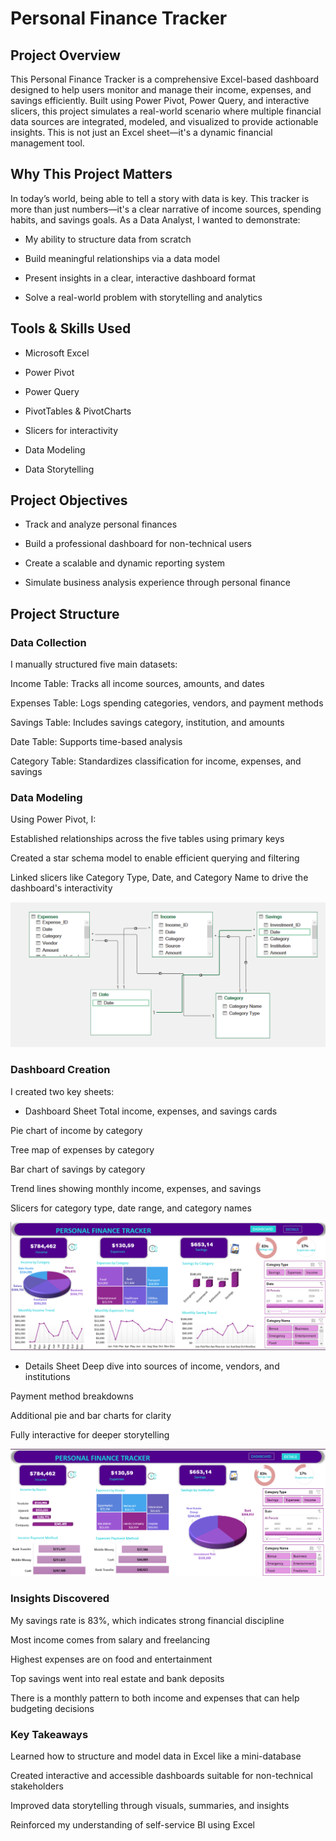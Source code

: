 # Personal Finance Tracker
## Project Overview
This Personal Finance Tracker is a comprehensive Excel-based dashboard designed to help users monitor and manage their income, expenses, and savings efficiently. Built using Power Pivot, Power Query, and interactive slicers, this project simulates a real-world scenario where multiple financial data sources are integrated, modeled, and visualized to provide actionable insights.
This is not just an Excel sheet—it's a dynamic financial management tool.

## Why This Project Matters
In today’s world, being able to tell a story with data is key. This tracker is more than just numbers—it's a clear narrative of income sources, spending habits, and savings goals. As a Data Analyst, I wanted to demonstrate:

- My ability to structure data from scratch

- Build meaningful relationships via a data model

- Present insights in a clear, interactive dashboard format

- Solve a real-world problem with storytelling and analytics

## Tools & Skills Used
- Microsoft Excel

- Power Pivot

- Power Query

- PivotTables & PivotCharts

- Slicers for interactivity

- Data Modeling

- Data Storytelling

## Project Objectives
- Track and analyze personal finances

- Build a professional dashboard for non-technical users

- Create a scalable and dynamic reporting system

- Simulate business analysis experience through personal finance

## Project Structure
### Data Collection
I manually structured five main datasets:

Income Table: Tracks all income sources, amounts, and dates

Expenses Table: Logs spending categories, vendors, and payment methods

Savings Table: Includes savings category, institution, and amounts

Date Table: Supports time-based analysis

Category Table: Standardizes classification for income, expenses, and savings

### Data Modeling
Using Power Pivot, I:

Established relationships across the five tables using primary keys

Created a star schema model to enable efficient querying and filtering

Linked slicers like Category Type, Date, and Category Name to drive the dashboard's interactivity

![PFT Data model](https://github.com/Oluchiumeh/Personal-Finance-Project/blob/main/PFT%20Data%20model.png)

### Dashboard Creation
I created two key sheets:

- Dashboard Sheet
Total income, expenses, and savings cards

Pie chart of income by category

Tree map of expenses by category

Bar chart of savings by category

Trend lines showing monthly income, expenses, and savings

Slicers for category type, date range, and category names

![PFT Dashboard](https://github.com/Oluchiumeh/Personal-Finance-Project/blob/main/PFT%20Dashboard.png)
- Details Sheet
Deep dive into sources of income, vendors, and institutions

Payment method breakdowns

Additional pie and bar charts for clarity

Fully interactive for deeper storytelling

![PFT Details](https://github.com/Oluchiumeh/Personal-Finance-Project/blob/main/PFT%20Details.png)

### Insights Discovered
My savings rate is 83%, which indicates strong financial discipline

Most income comes from salary and freelancing

Highest expenses are on food and entertainment

Top savings went into real estate and bank deposits

There is a monthly pattern to both income and expenses that can help budgeting decisions

### Key Takeaways
Learned how to structure and model data in Excel like a mini-database

Created interactive and accessible dashboards suitable for non-technical stakeholders

Improved data storytelling through visuals, summaries, and insights

Reinforced my understanding of self-service BI using Excel
